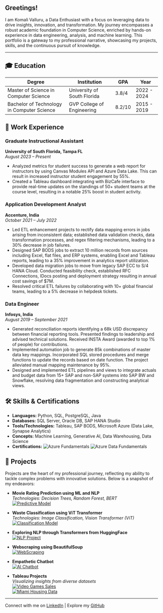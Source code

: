 ## Greetings!

I am Komali Valluru, a Data Enthusiast with a focus on leveraging data to drive insights, innovation, and transformation. My journey encompasses a robust academic foundation in Computer Science, enriched by hands-on experience in data engineering, analysis, and machine learning. This portfolio is a gateway to my professional narrative, showcasing my projects, skills, and the continuous pursuit of knowledge.

---

## 🎓 Education

| Degree | Institution | GPA | Year |
|--------|-------------|-----|------|
| Master of Science in Computer Science | University of South Florida | 3.8/4 | 2022 - 2024 |
| Bachelor of Technology in Computer Science | GVP College of Engineering | 8.2/10 | 2015 - 2019 |

## 💼 Work Experience

### Graduate Instructional Assistant
**University of South Florida, Tampa FL**  
_August 2023 – Present_
-	Analyzed metrics for student success to generate a web report for instructors by using Canvas Modules API and Azure Data Lake. This can result in increased instructor student engagement by 55%.
-	Created a Tableau dashboard integrating with BizCafe interface to provide real-time updates on the standings of 50+ student teams at the course level, resulting in a notable 25% boost in student activity.

### Application Development Analyst
**Accenture, India**  
_October 2021 – July 2022_
-	Led ETL enhancement projects to rectify data mapping errors in jobs arising from inconsistent data; established data validation checks, data transformation processes, and regex filtering mechanisms, leading to a 30% decrease in job failures.
-	Designed SAP BODS jobs to extract 10 million records from sources including Excel, flat files, and ERP systems, enabling Excel and Tableau reports, leading to a 35% improvement in analytics report utilization.
-	Developed data migration jobs to move from legacy SAP ECC to S/4 HANA Cloud. Conducted feasibility check, established RFC Connections, IDocs posting and deployment strategy resulting in annual cost savings of $7M.
-	Resolved critical ETL failures by collaborating with 10+ global financial teams, leading to a 5% decrease in helpdesk tickets.

### Data Engineer
**Infosys, India**  
_August 2019 – September 2021_
-	Generated reconciliation reports identifying a 68k USD discrepancy between financial reporting tools. Presented findings to leadership and advised technical solutions. Received INSTA Award (awarded to top 1% of people) for contributions.
-	Implemented automation job to generate 85k combinations of master data key mappings. Incorporated SQL stored procedures and merge functions to update the records based on date function. The project alleviated manual mapping maintenance by 95%.
-	Designed and implemented ETL pipelines and views to integrate actuals and budget data from 15+ SAP and non-SAP systems into SAP BW and Snowflake, resolving data fragmentation and constructing analytical views.

## 🛠 Skills & Certifications

- **Languages:** Python, SQL, PostgreSQL, Java
- **Databases:** SQL Server, Oracle DB, SAP HANA Studio
- **Tools/Technologies:** Tableau, SAP BODS, Microsoft Azure (Data Lake, Synapse Analytics)
- **Concepts:** Machine Learning, Generative AI, Data Warehousing, Data Science
- **Certifications:** ![Azure Fundamentals](https://img.shields.io/badge/Azure-Fundamentals-blue) ![Azure Data Fundamentals](https://img.shields.io/badge/Azure-Data%20Fundamentals-blue)

## 🚀 Projects

Projects are the heart of my professional journey, reflecting my ability to tackle complex problems with innovative solutions. Below is a snapshot of my endeavors:

- **Movie Rating Prediction using ML and NLP**  
  _Technologies: Decision Trees, Random Forest, BERT_  
  [![Predictive Model](https://img.shields.io/badge/Project-Link-brightgreen)](https://github.com/KomaliValluru/Movie-Rating-Prediction)

- **Waste Classification using ViT Transformer**  
  _Technologies: Image Classification, Vision Transformer (ViT)_  
  [![Classification Model](https://img.shields.io/badge/Project-Link-brightgreen)](https://github.com/KomaliValluru/waste-classification)

- **Exploring NLP through Transformers from HuggingFace**  
  [![NLP Project](https://img.shields.io/badge/Project-Link-brightgreen)](https://github.com/KomaliValluru/LLMs/blob/main/Exploring%20NLP%20through%20Hugging%20Face%20Transformers%20Library.ipynb)

- **Webscraping using BeautifulSoup**  
  [![WebScraping](https://img.shields.io/badge/Project-Link-brightgreen)](https://github.com/KomaliValluru/DS/blob/LLM/webscraping_beautifulsoup.ipynb)

- **Empathetic Chatbot**  
  [![AI Chatbot](https://img.shields.io/badge/Project-Link-brightgreen)](https://github.com/KomaliValluru/LLMs/blob/main/Prompt_engineering.ipynb)

- **Tableau Projects**  
  _Visualizing insights from diverse datasets_  
  [![Video Games Sales](https://img.shields.io/badge/Project-Link-brightgreen)](https://github.com/KomaliValluru/DS/blob/LLM/video_games_sales.md)  
  [![Miami Housing Data](https://img.shields.io/badge/Project-Link-brightgreen)](https://github.com/KomaliValluru/DS/blob/LLM/Miami%20Housing%20Data.md)

---

Connect with me on [LinkedIn](https://linkedin.com/in/komali-valluru/) | Explore my [GitHub](https://github.com/KomaliValluru)
